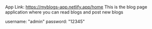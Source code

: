 App Link:  https://myblogs-app.netlify.app/home
This is the blog page application where you can read blogs and post new blogs

username: "admin"
password: "12345"
